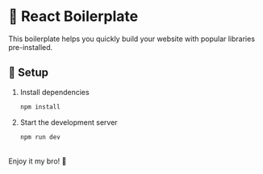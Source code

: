 # 🚀 React Boilerplate  

This boilerplate helps you quickly build your website with popular libraries pre-installed.  

## 📌 Setup  
1. Install dependencies  
   ```sh
   npm install
   ```

2. Start the development server
    ```sh
    npm run dev
    ```
<br>
Enjoy it my bro! 🎉

